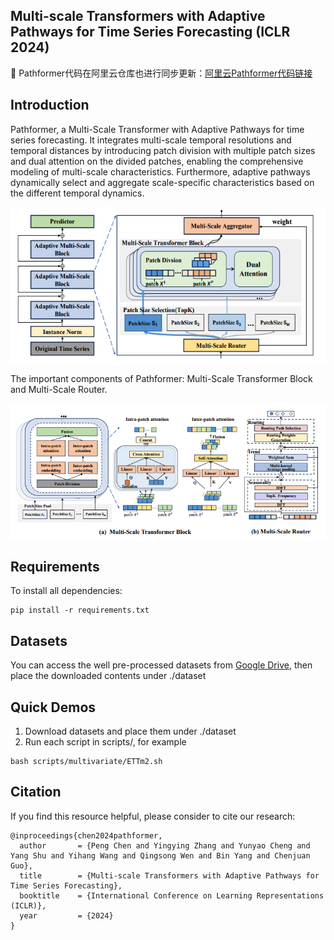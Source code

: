 ## Multi-scale Transformers with Adaptive Pathways for Time Series Forecasting (ICLR 2024)

🌟 Pathformer代码在阿里云仓库也进行同步更新：[阿里云Pathformer代码链接](https://github.com/alibaba/sreworks-ext/tree/main/aiops/Pathformer_ICLR2024)

## Introduction
 Pathformer, a Multi-Scale Transformer with Adaptive Pathways for time series forecasting. It integrates multi-scale temporal resolutions and temporal distances by introducing patch division with multiple patch sizes and dual attention on the divided patches, enabling the comprehensive modeling of multi-scale characteristics. Furthermore, adaptive pathways dynamically select and aggregate scale-specific characteristics based on the different temporal dynamics.


![The architecture of Pathformer](./figs/framework.png#pic_center)

The important components of Pathformer: Multi-Scale Transformer Block and Multi-Scale Router.

![The structure of the Multi-Scale Transformer Block and Multi-Scale Router](./figs/multi-scale%20transformer.png)
## Requirements
To install all dependencies:
```
pip install -r requirements.txt
```

## Datasets
You can access the well pre-processed datasets from [Google Drive](https://drive.google.com/file/d/1NF7VEefXCmXuWNbnNe858WvQAkJ_7wuP/view), then place the downloaded contents under ./dataset
## Quick Demos
1. Download datasets and place them under ./dataset
2. Run each script in scripts/, for example
```
bash scripts/multivariate/ETTm2.sh
```


## Citation
If you find this resource helpful, please consider to cite our research:


```
@inproceedings{chen2024pathformer,
  author       = {Peng Chen and Yingying Zhang and Yunyao Cheng and Yang Shu and Yihang Wang and Qingsong Wen and Bin Yang and Chenjuan Guo},
  title        = {Multi-scale Transformers with Adaptive Pathways for Time Series Forecasting},
  booktitle    = {International Conference on Learning Representations (ICLR)},
  year         = {2024}
}
```
